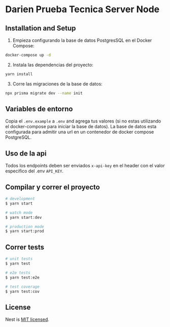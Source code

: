 # Darien Prueba Tecnica Server Node

## Installation and Setup

1. Empieza configurando la base de datos PostgresSQL en el Docker Compose:
```bash
docker-compose up -d
```

2. Instala las dependencias del proyecto:
```bash
yarn install
```

3. Corre las migraciones de la base de datos:
```bash
npx prisma migrate dev --name init
```

## Variables de entorno

Copia el `.env.example` a `.env` and agrega tus valores (si no estas utilizando el docker-compose para iniciar la base de datos). La base de datos esta configurada para admitir una url en un contenedor de docker compose PostgreSQL.

## Uso de la api

Todos los endpoints deben ser enviados `x-api-key` en el header con el valor especifico del .env `API_KEY`.

## Compilar y correr el proyecto

```bash
# development
$ yarn start

# watch mode
$ yarn start:dev

# production mode
$ yarn start:prod
```

## Correr tests

```bash
# unit tests
$ yarn test

# e2e tests
$ yarn test:e2e

# test coverage
$ yarn test:cov
```

## License

Nest is [MIT licensed](https://github.com/nestjs/nest/blob/master/LICENSE).
